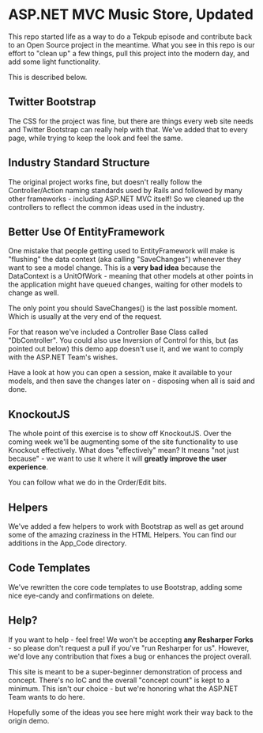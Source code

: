 ﻿ASP.NET MVC Music Store, Updated
===================================
This repo started life as a way to do a Tekpub episode and contribute back to an Open Source project in the meantime. 
What you see in this repo is our effort to "clean up" a few things, pull this project into the modern day, and add some 
light functionality.

This is described below.

## Twitter Bootstrap
The CSS for the project was fine, but there are things every web site needs and Twitter Bootstrap can really help with that.
We've added that to every page, while trying to keep the look and feel the same.

## Industry Standard Structure
The original project works fine, but doesn't really follow the Controller/Action naming standards used by Rails and followed
by many other frameworks - including ASP.NET MVC itself! So we cleaned up the controllers to reflect the common ideas used
in the industry.

## Better Use Of EntityFramework
One mistake that people getting used to EntityFramework will make is "flushing" the data context (aka calling "SaveChanges") whenever they
want to see a model change. This is a **very bad idea** because the DataContext is a UnitOfWork - meaning that other models at other
points in the application might have queued changes, waiting for other models to change as well.

The only point you should SaveChanges() is the last possible moment. Which is usually at the very end of the request.

For that reason we've included a Controller Base Class called "DbController". You could also use Inversion of Control for this, but (as pointed out below)
this demo app doesn't use it, and we want to comply with the ASP.NET Team's wishes.

Have a look at how you can open a session, make it available to your models, and then save the changes later on - disposing when all is said and done.

## KnockoutJS
The whole point of this exercise is to show off KnockoutJS. Over the coming week we'll be augmenting some of the site functionality
to use Knockout effectively. What does "effectively" mean? It means "not just because" - we want to use it where it will **greatly improve the user experience**.

You can follow what we do in the Order/Edit bits.

## Helpers
We've added a few helpers to work with Bootstrap as well as get around some of the amazing craziness in the HTML Helpers. You can find
our additions in the App_Code directory.

## Code Templates
We've rewritten the core code templates to use Bootstrap, adding some nice eye-candy and confirmations on delete.

## Help? 
If you want to help - feel free! We won't be accepting **any Resharper Forks** - so please don't request a pull if you've "run Resharper for us".
However, we'd love any contribution that fixes a bug or enhances the project overall.

This site is meant to be a super-beginner demonstration of process and concept. There's no IoC and the overall "concept count" is kept to a minimum.
This isn't our choice - but we're honoring what the ASP.NET Team wants to do here.

Hopefully some of the ideas you see here might work their way back to the origin demo.
